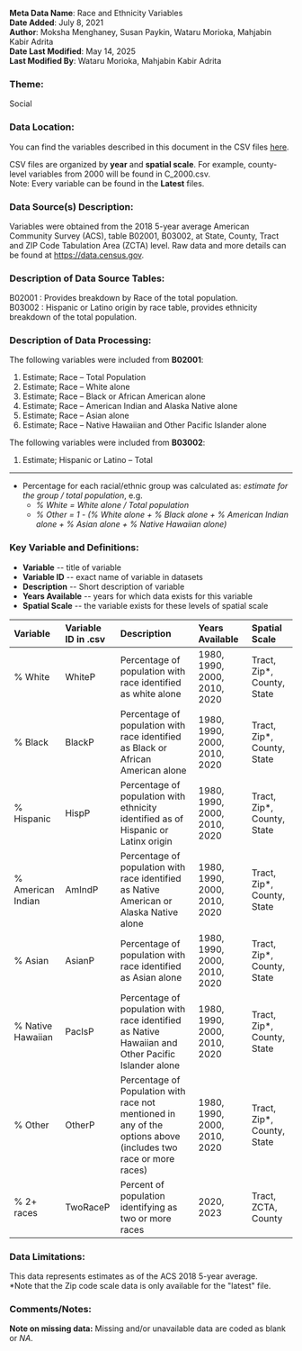 **Meta Data Name**: Race and Ethnicity Variables  
**Date Added**: July 8, 2021  
**Author**: Moksha Menghaney, Susan Paykin, Wataru Morioka, Mahjabin Kabir Adrita  
**Date Last Modified**: May 14, 2025  
**Last Modified By**: Wataru Morioka, Mahjabin Kabir Adrita  

### Theme: 
Social

### Data Location: 
You can find the variables described in this document in the CSV files [here](../full_tables).  

CSV files are organized by **year** and **spatial scale**. For example, county-level variables from 2000 will be found in C_2000.csv.  
Note: Every variable can be found in the **Latest** files.

### Data Source(s) Description:  
Variables were obtained from the 2018 5-year average American Community Survey (ACS), table B02001, B03002, at State, County, Tract and ZIP Code Tabulation Area (ZCTA) level. Raw data and more details can be found at https://data.census.gov.

### Description of Data Source Tables:
B02001 : Provides breakdown by Race of the total population. <br>
B03002 : Hispanic or Latino origin by race table, provides ethnicity breakdown of the total population.

### Description of Data Processing: 
The following variables were included from **B02001**:  
  1.	Estimate; Race – Total Population  
  2.	Estimate; Race – White alone 
  3.	Estimate; Race – Black or African American alone 
  4.	Estimate; Race – American Indian and Alaska Native alone 
  5.	Estimate; Race – Asian alone 
  6.	Estimate; Race – Native Hawaiian and Other Pacific Islander alone 

The following variables were included from **B03002**:
  1.	Estimate; Hispanic or Latino – Total  

----------
* Percentage for each racial/ethnic group was calculated as: *estimate for the group / total population*, e.g.
  -  *% White = White alone / Total population* 
  -  *% Other  = 1 - (% White alone + % Black alone + % American Indian alone + % Asian alone + % Native Hawaiian alone)*

### Key Variable and Definitions:

- **Variable** -- title of variable
- **Variable ID** -- exact name of variable in datasets
- **Description** -- Short description of variable
- **Years Available** -- years for which data exists for this variable
- **Spatial Scale** -- the variable exists for these levels of spatial scale

| Variable | Variable ID in .csv | Description | Years Available | Spatial Scale |
|:---------|:--------------------|:------------|:----------------|:--------------|
| % White  | WhiteP | Percentage of population with race identified as white alone | 1980, 1990, 2000, 2010, 2020| Tract, Zip*, County, State |
| % Black  | BlackP | Percentage of population with race identified as Black or African American alone | 1980, 1990, 2000, 2010, 2020 | Tract, Zip*, County, State |
| % Hispanic | HispP | Percentage of population with ethnicity identified as of Hispanic or Latinx origin | 1980, 1990, 2000, 2010, 2020 | Tract, Zip*, County, State |
| % American Indian | AmIndP | Percentage of population with race identified as Native American or Alaska Native alone | 1980, 1990, 2000, 2010, 2020 | Tract, Zip*, County, State |
| % Asian  | AsianP | Percentage of population with race identified as Asian alone | 1980, 1990, 2000, 2010, 2020 | Tract, Zip*, County, State |
| % Native Hawaiian | PacIsP | Percentage of population with race identified as Native Hawaiian and Other Pacific Islander alone | 1980, 1990, 2000, 2010, 2020 | Tract, Zip*, County, State |
| % Other | OtherP | Percentage of Population with race not mentioned in any of the options above (includes two race or more races) | 1980, 1990, 2000, 2010, 2020 | Tract, Zip*, County, State |
| % 2+ races   | TwoRaceP            | Percent of population identifying as two or more races  | 2020, 2023           | Tract, ZCTA, County    |


### Data Limitations:
This data represents estimates as of the ACS 2018 5-year average.  
*Note that the Zip code scale data is only available for the "latest" file.

### Comments/Notes:
**Note on missing data:** Missing and/or unavailable data are coded as blank or _NA_.
